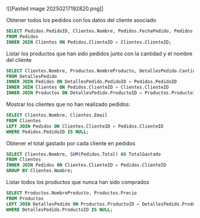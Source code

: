 ![[Pasted image 20250217192820.png]]


Obtener todos los pedidos con los datos del cliente asociado
```sql
SELECT Pedidos.PedidoID, Clientes.Nombre, Pedidos.FechaPedido, Pedidos.Total
FROM Pedidos
INNER JOIN Clientes ON Pedidos.ClienteID = Clientes.ClienteID;
```

Listar los productos que han sido pedidos junto con la cantidad y el nombre del cliente
```sql
SELECT Clientes.Nombre, Productos.NombreProducto, DetallesPedido.Cantidad
FROM DetallesPedido
INNER JOIN Pedidos ON DetallesPedido.PedidoID = Pedidos.PedidoID
INNER JOIN Clientes ON Pedidos.ClienteID = Clientes.ClienteID
INNER JOIN Productos ON DetallesPedido.ProductoID = Productos.ProductoID;
```

Mostrar los clientes que no han realizado pedidos:
```sql
SELECT Clientes.Nombre, Clientes.Email
FROM Clientes
LEFT JOIN Pedidos ON Clientes.ClienteID = Pedidos.ClienteID
WHERE Pedidos.PedidoID IS NULL;
```

Obtener el total gastado por cada cliente en pedidos
```sql
SELECT Clientes.Nombre, SUM(Pedidos.Total) AS TotalGastado
FROM Clientes
INNER JOIN Pedidos ON Clientes.ClienteID = Pedidos.ClienteID
GROUP BY Clientes.Nombre;
```

Listar todos los productos que nunca han sido comprados
```sql
SELECT Productos.NombreProducto, Productos.Precio
FROM Productos
LEFT JOIN DetallesPedido ON Productos.ProductoID = DetallesPedido.ProductoID
WHERE DetallesPedido.ProductoID IS NULL;
```
